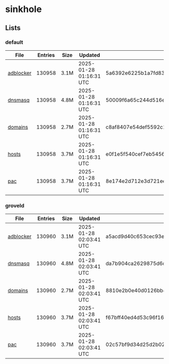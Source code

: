 # sinkhole

## Lists

### default

|File|Entries|Size|Updated|Hash|
|-|-|-|-|-|
|[adblocker](https://raw.githubusercontent.com/groveld/sinkhole/lists/default/adblocker.txt)|130958|3.1M|2025-01-28 01:16:31 UTC|5a6392e6225b1a7fd834c57719ab311bc904a6d73aeb495c6d61d63886363ffb|
|[dnsmasq](https://raw.githubusercontent.com/groveld/sinkhole/lists/default/dnsmasq.txt)|130958|4.8M|2025-01-28 01:16:31 UTC|50009f6a65c244d516e3a5aa4f5a5a5758ca9181bfed09f1d2b90a811cd44b59|
|[domains](https://raw.githubusercontent.com/groveld/sinkhole/lists/default/domains.txt)|130958|2.7M|2025-01-28 01:16:31 UTC|c8af8407e54def5592c1fe3526a8fa3fe3185e232bad83be8167bc4db1367e02|
|[hosts](https://raw.githubusercontent.com/groveld/sinkhole/lists/default/hosts.txt)|130958|3.7M|2025-01-28 01:16:31 UTC|e0f1e5f540cef7eb54560223189a5887ed14940b18a6f0dfcc48628577d83dd5|
|[pac](https://raw.githubusercontent.com/groveld/sinkhole/lists/default/pac.txt)|130958|3.7M|2025-01-28 01:16:31 UTC|8e174e2d712e3d721eee668f98fb9adda7f214a8fe5cfb5c99ef88eafdf5b8e8|

### groveld

|File|Entries|Size|Updated|Hash|
|-|-|-|-|-|
|[adblocker](https://raw.githubusercontent.com/groveld/sinkhole/lists/groveld/adblocker.txt)|130960|3.1M|2025-01-28 02:03:41 UTC|a5acd9d40c653cec93ec60a28da9aef80602d1d8ffdd73bc31262f0920508362|
|[dnsmasq](https://raw.githubusercontent.com/groveld/sinkhole/lists/groveld/dnsmasq.txt)|130960|4.8M|2025-01-28 02:03:41 UTC|da7b904ca2629875d6c595c0be965228b0078d159703b23df45558fc6a8d5601|
|[domains](https://raw.githubusercontent.com/groveld/sinkhole/lists/groveld/domains.txt)|130960|2.7M|2025-01-28 02:03:41 UTC|8810e2b0e40d0126bb4dadd0c6e1ced7f48d59b67ba9b14e48eaebfcb1428aca|
|[hosts](https://raw.githubusercontent.com/groveld/sinkhole/lists/groveld/hosts.txt)|130960|3.7M|2025-01-28 02:03:41 UTC|f67bff40ed4d53c96f16327af6219721d88c63563fa014a41ffcdc13e742691d|
|[pac](https://raw.githubusercontent.com/groveld/sinkhole/lists/groveld/pac.txt)|130960|3.7M|2025-01-28 02:03:41 UTC|02c57bf9d34d25d2b02a2ec77bd4f6126042cffaec643b7ad0df4a99e62da7ff|
